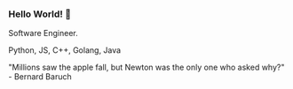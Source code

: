 ### Hello World! 👋

Software Engineer.

Python, JS, C++, Golang, Java

"Millions saw the apple fall, but Newton was the only one who asked why?" - Bernard Baruch
